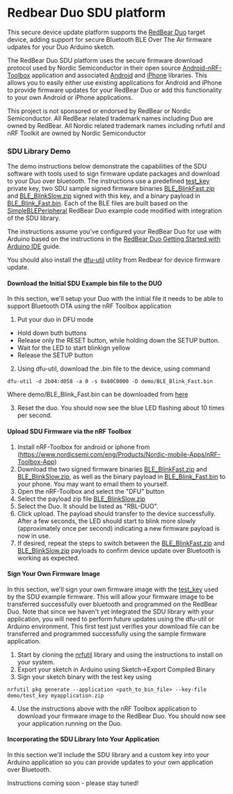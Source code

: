 Redbear Duo SDU platform
==========
This secure device update platform supports the [RedBear Duo](https://github.com/redbear/Duo) target device, adding support for secure Bluetooth BLE Over The Air firmware udpates for your Duo Arduino sketch.

The RedBear Duo SDU platform uses the secure firmware download protocol used by Nordic Semiconductor in their open source [Android-nRF-Toolbox](https://github.com/Trellis-Logic/Android-nRF-Toolbox) application and associated [Android](https://github.com/Trellis-Logic/Android-DFU-Library) and [iPhone](https://github.com/Trellis-Logic/IOS-Pods-DFU-Library) libraries.  This allows you to easily either use existing applications for Android and iPhone to provide firmware updates for your RedBear Duo or add this functionality to your own Android or iPhone applications.

This project is not sponsored or endorsed by RedBear or Nordic Semiconductor.  All RedBear related trademark names including Duo are owned by RedBear.  All Nordic related trademark names including nrfutil and nRF Toolkit are owned by Nordic Semiconductor

### SDU Library Demo

The demo instructions below demonstrate the capabilities of the SDU software with tools used to sign firmware update packages and download to your Duo over bluetooth.  The instructions use a predefined [test_key](demo/test_key) private key, two SDU sample signed firmware binaries [BLE_BlinkFast.zip](demo/BLE_BlinkFast.zip) and [BLE_BlinkSlow.zip](demo/BLE_BlinkSlow.zip) signed with this key, and a binary payload in [BLE_Blink_Fast.bin](demo/BLE_Blink_Fast.bin).  Each of the BLE files are built based on the [SimpleBLEPeripheral](https://github.com/Trellis-Logic/STM32-Arduino/tree/master/arduino/libraries/RedBear_Duo/examples/03.BLE/SimpleBLEPeripheral) RedBear Duo example code modified with integration of the SDU library.

The instructions assume you've configured your RedBear Duo for use with Arduino based on the instructions in the [RedBear Duo Getting Started with Arduino IDE](https://github.com/redbear/Duo/blob/master/docs/getting_started_with_arduino_ide.md) guide.

You should also install the [dfu-util](https://github.com/redbear/Duo/blob/master/docs/dfu-util_installation_guide.md) utility from Redbear for device firmware update.


#### Download the Initial SDU Example bin file to the DUO

In this section, we'll setup your Duo with the initial file it needs to be able to support Bluetooth OTA using the nRF Toolbox application

1. Put your duo in DFU mode
 * Hold down buth buttons
 * Release only the RESET button, while holding down the SETUP button.
 * Wait for the LED to start blinkign yellow
 * Release the SETUP button

2. Using dfu-util, download the .bin file to the device, using command
```
dfu-util -d 2b04:d058 -a 0 -s 0x80C0000 -D demo/BLE_Blink_Fast.bin
```
Where demo/BLE_Blink_Fast.bin can be downloaded from [here](demo/BLE_Blink_Fast.bin)

3. Reset the duo.  You should now see the blue LED flashing about 10 times per second.

#### Upload SDU Firmware via the nRF Toolbox

1. Install nRF-Toolbox for android or iphone from (https://www.nordicsemi.com/eng/Products/Nordic-mobile-Apps/nRF-Toolbox-App)
2. Download the two signed firmware binaries [BLE_BlinkFast.zip](demo/BLE_BlinkFast.zip) and [BLE_BlinkSlow.zip](demo/BLE_BlinkSlow.zip), as well as the binary payload in [BLE_Blink_Fast.bin](demo/BLE_Blink_Fast.bin) to your phone.  You may want to email them to yourself.
3. Open the nRF-Toolbox and select the "DFU" button
4. Select the payload zip file [BLE_BlinkSlow.zip](demo/BLE_BlinkSlow.zip)
5. Select the Duo.  It should be listed as "RBL-DUO".
6. Click upload.  The payload should transfer to the device successfully.  After a few seconds, the LED should start to blink more slowly (approximately once per second) indicating a new firmware payload is now in use.
7. If desired, repeat the steps to switch between the [BLE_BlinkFast.zip](demo/BLE_BlinkFast.zip) and [BLE_BlinkSlow.zip](demo/BLE_BlinkSlow.zip) payloads to confirm device update over Bluetooth is working as expected.

#### Sign Your Own Firmware Image

In this section, we'll sign your own firmware image with the [test_key](demo/test_key) used by the SDU example firmware.  This will allow your firmware image to be transferred successfully over bluetooth and programmed on the RedBear Duo.  Note that since we haven't yet integrated the SDU library with your application, you will need to perform future updates using the dfu-util or Arduino environment.  This first test just verifies your download file can be transferred and programmed successfully using the sample firmware application.

1. Start by cloning the [nrfutil](https://github.com/Trellis-Logic/pc-nrfutil) library and using the instructions to install on your system.
2. Export your sketch in Arduino using Sketch->Export Compiled Binary
3. Sign your sketch binary with the test key using
```
nrfutil pkg generate --application <path_to_bin_file> --key-file demo/test_key myapplication.zip
```
4. Use the instructions above with the nRF Toolbox application to download your firmware image to the RedBear Duo.  You should now see your application running on the Duo.

#### Incorporating the SDU Library Into Your Application
In this section we'll include the SDU library and a custom key into your Arduino application so you can provide updates to your own application over Bluetooth.

Instructions coming soon - please stay tuned!
